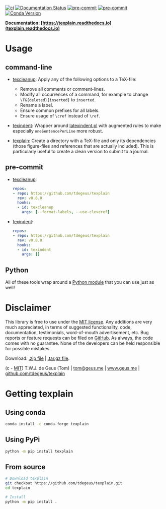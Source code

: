 [![ci](https://github.com/tdegeus/texplain/workflows/CI/badge.svg)](https://github.com/tdegeus/texplain/actions)
[![Documentation Status](https://readthedocs.org/projects/texplain/badge/?version=latest)](https://texplain.readthedocs.io/en/latest/?badge=latest)
[![pre-commit](https://github.com/tdegeus/texplain/workflows/pre-commit/badge.svg)](https://github.com/tdegeus/texplain/actions)
[![pre-commit](https://img.shields.io/badge/pre--commit-enabled-brightgreen?logo=pre-commit&logoColor=white)](https://github.com/pre-commit/pre-commit)
[![Conda Version](https://img.shields.io/conda/vn/conda-forge/texplain.svg)](https://anaconda.org/conda-forge/texplain)

**Documentation: [https://texplain.readthedocs.io](texplain.readthedocs.io)**

# Usage

## command-line

*   [texcleanup](https://texplain.readthedocs.io/en/latest/tools.html#texcleanup):
    Apply any of the following options to a TeX-file:

    -   Remove all comments or comment-lines.
    -   Modify all occurrences of a command, for example to change `\TG{deleted}{inserted}` to `inserted`.
    -   Rename a label.
    -   Ensure common prefixes for all labels.
    -   Ensure usage of `\cref` instead of `\ref`.

*   [texindent](https://texplain.readthedocs.io/en/latest/tools.html#texindent):
    Wrapper around [latexindent.pl](https://github.com/cmhughes/latexindent.pl) with augmented rules to make especially `oneSentencePerLine` more robust.

*   [texplain](https://texplain.readthedocs.io/en/latest/tools.html#texplain):
    Create a directory with a TeX-file and only its dependencies
    (those figure-files and references that are actually included).
    This is particularly useful to create a clean version to submit to a journal.

## pre-commit

*   [texcleanup](https://texplain.readthedocs.io/en/latest/tools.html#texcleanup):

    ```yaml
    repos:
    - repo: https://github.com/tdegeus/texplain
      rev: v0.8.0
      hooks:
      - id: texcleanup
        args: [--format-labels, --use-cleveref]
    ```

*   [texindent](https://texplain.readthedocs.io/en/latest/tools.html#texindent):

    ```yaml
    repos:
    - repo: https://github.com/tdegeus/texplain
      rev: v0.8.0
      hooks:
      - id: texindent
        args: []
    ```

## Python

All of these tools wrap around a
[Python module](https://texplain.readthedocs.io/en/latest/module.html)
that you can use just as well!

# Disclaimer

This library is free to use under the
[MIT license](https://github.com/tdegeus/texplain/blob/master/LICENSE).
Any additions are very much appreciated, in terms of suggested functionality, code, documentation,
testimonials, word-of-mouth advertisement, etc.
Bug reports or feature requests can be filed on [GitHub](https://github.com/tdegeus/texplain).
As always, the code comes with no guarantee.
None of the developers can be held responsible for possible mistakes.

Download:
[.zip file](https://github.com/tdegeus/texplain/zipball/master) |
[.tar.gz file](https://github.com/tdegeus/texplain/tarball/master).

(c - [MIT](https://github.com/tdegeus/texplain/blob/master/LICENSE)) T.W.J. de Geus (Tom) |
tom@geus.me |
www.geus.me |
[github.com/tdegeus/texplain](https://github.com/tdegeus/texplain)

# Getting texplain

## Using conda

```bash
conda install -c conda-forge texplain
```

## Using PyPi

```bash
python -m pip install texplain
```

## From source

```bash
# Download texplain
git checkout https://github.com/tdegeus/texplain.git
cd texplain

# Install
python -m pip install .
```

